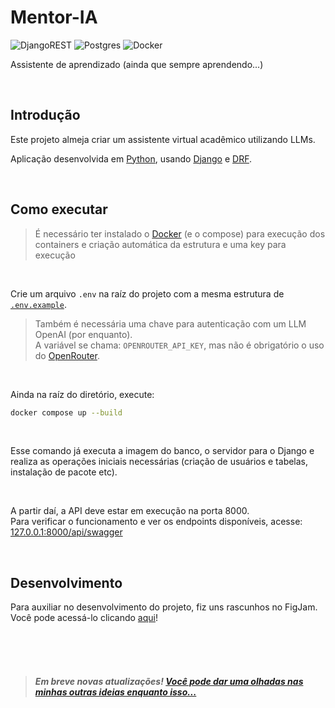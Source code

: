 # Mentor-IA

![DjangoREST](https://img.shields.io/badge/DJANGO-REST-ff1709?style=for-the-badge&logo=django&logoColor=white&color=ff1709&labelColor=gray)
![Postgres](https://img.shields.io/badge/postgres-%23316192.svg?style=for-the-badge&logo=postgresql&logoColor=white)
![Docker](https://img.shields.io/badge/docker-%230db7ed.svg?style=for-the-badge&logo=docker&logoColor=white)

Assistente de aprendizado (ainda que sempre aprendendo...)

<br>

## Introdução

Este projeto almeja criar um assistente virtual acadêmico utilizando LLMs.  
  
  
Aplicação desenvolvida em [Python](https://www.python.org/), usando [Django](https://www.djangoproject.com/) e [DRF](https://www.django-rest-framework.org/).

<br>

## Como executar

> É necessário ter instalado o [Docker](https://www.docker.com/) (e o compose) para execução dos containers e criação automática da estrutura e uma key para execução

<br>

Crie um arquivo `.env` na raíz do projeto com a mesma estrutura de [`.env.example`](/.env.example).  

> Também é necessária uma chave para autenticação com um LLM OpenAI (por enquanto).  
> A variável se chama: `OPENROUTER_API_KEY`, mas não é obrigatório o uso do [OpenRouter](https://openrouter.ai/).

<br>

Ainda na raíz do diretório, execute:
```bash
docker compose up --build 
```

<br>

Esse comando já executa a imagem do banco, o servidor para o Django e realiza as operações iniciais necessárias (criação de usuários e tabelas, instalação de pacote etc).

<br>

A partir daí, a API deve estar em execução na porta 8000.  
Para verificar o funcionamento e ver os endpoints disponíveis, acesse: [127.0.0.1:8000/api/swagger](127.0.0.1:8000/api/swagger)

<br>

## Desenvolvimento

Para auxiliar no desenvolvimento do projeto, fiz uns rascunhos no FigJam. Você pode acessá-lo clicando [aqui](https://www.figma.com/board/krnC8naMoXhWwbJ3ASpnHn/mentor-ia?node-id=0-1&t=lUAq6zyc0ziU33qE-1)!


<br>
<br>
<br>

> ##### Em breve novas atualizações! [Você pode dar uma olhadas nas minhas outras ideias enquanto isso...](https://github.com/tiagofribeiro)
